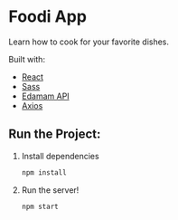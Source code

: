 # Foodi App

Learn how to cook for your favorite dishes.

Built with:

- [React](https://reactjs.org/)
- [Sass](https://sass-lang.com/)
- [Edamam API](https://www.edamam.com/)
- [Axios](https://github.com/axios/axios)

## Run the Project:

1. Install dependencies

   ```bash
   npm install
   ```

2. Run the server!

   ```bash
   npm start
   ```
